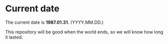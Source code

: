 # Current date

The current date is **1987.01.31.** (YYYY.MM.DD.)

This repository will be good when the world ends, so we will know how long it lasted.